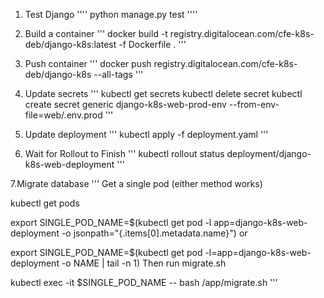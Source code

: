 1. Test Django
''''
python manage.py test
''''


2. Build a container
'''
docker build -t registry.digitalocean.com/cfe-k8s-deb/django-k8s:latest -f Dockerfile .
'''


3. Push container
'''
docker push registry.digitalocean.com/cfe-k8s-deb/django-k8s --all-tags 
'''

4. Update secrets
'''
kubectl get secrets
kubectl delete secret <secret name>
kubectl create secret generic django-k8s-web-prod-env --from-env-file=web/.env.prod
'''

5. Update deployment
'''
kubectl apply -f deployment.yaml
'''

6. Wait for Rollout to Finish
'''
kubectl rollout status deployment/django-k8s-web-deployment
'''

7.Migrate database
'''
Get a single pod (either method works)

kubectl get pods

export SINGLE_POD_NAME=$(kubectl get pod -l app=django-k8s-web-deployment -o jsonpath="{.items[0].metadata.name}")
or

export SINGLE_POD_NAME=$(kubectl get pod -l=app=django-k8s-web-deployment -o NAME | tail -n 1)
Then run migrate.sh

kubectl exec -it $SINGLE_POD_NAME -- bash /app/migrate.sh
'''